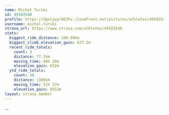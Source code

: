 ```yaml
---
name: Michał Turski
id: 49583540
profile: https://dgalywyr863hv.cloudfront.net/pictures/athletes/49583540/14729338/1/large.jpg
username: michal-turski
strava_url: https://www.strava.com/athletes/49583540
stats:
  biggest_ride_distance: 180.09km
  biggest_climb_elevation_gain: 637.2m
  recent_ride_totals:
    count: 3
    distance: 77.1km
    moving_time: 04h 20m
    elevation_gain: 632m
  ytd_ride_totals:
    count: 36
    distance: 1166km
    moving_time: 51h 57m
    elevation_gain: 8552m
layout: strava_member
--- 
```

...
